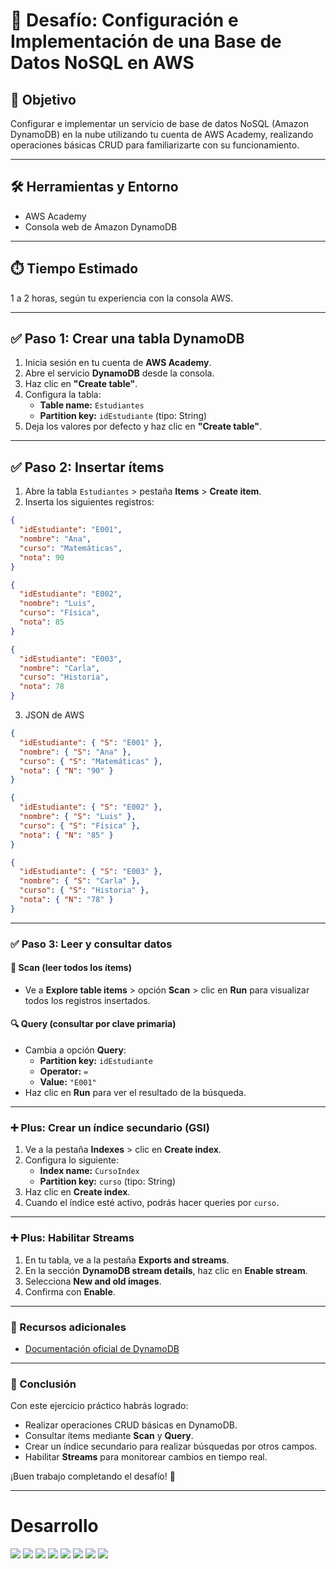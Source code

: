 # 🧪 Desafío: Configuración e Implementación de una Base de Datos NoSQL en AWS

## 🎯 Objetivo
Configurar e implementar un servicio de base de datos NoSQL (Amazon DynamoDB) en la nube utilizando tu cuenta de AWS Academy, realizando operaciones básicas CRUD para familiarizarte con su funcionamiento.

---

## 🛠️ Herramientas y Entorno
- AWS Academy
- Consola web de Amazon DynamoDB

---

## ⏱️ Tiempo Estimado
1 a 2 horas, según tu experiencia con la consola AWS.

---

## ✅ Paso 1: Crear una tabla DynamoDB

1. Inicia sesión en tu cuenta de **AWS Academy**.
2. Abre el servicio **DynamoDB** desde la consola.
3. Haz clic en **"Create table"**.
4. Configura la tabla:
   - **Table name:** `Estudiantes`
   - **Partition key:** `idEstudiante` (tipo: String)
5. Deja los valores por defecto y haz clic en **"Create table"**.

---

## ✅ Paso 2: Insertar ítems

1. Abre la tabla `Estudiantes` > pestaña **Items** > **Create item**.
2. Inserta los siguientes registros:

```json
{
  "idEstudiante": "E001",
  "nombre": "Ana",
  "curso": "Matemáticas",
  "nota": 90
}
```
```json
{
  "idEstudiante": "E002",
  "nombre": "Luis",
  "curso": "Física",
  "nota": 85
}
```
```json
{
  "idEstudiante": "E003",
  "nombre": "Carla",
  "curso": "Historia",
  "nota": 78
}

```

3. JSON de AWS

```json
{
  "idEstudiante": { "S": "E001" },
  "nombre": { "S": "Ana" },
  "curso": { "S": "Matemáticas" },
  "nota": { "N": "90" }
}
```
```json
{
  "idEstudiante": { "S": "E002" },
  "nombre": { "S": "Luis" },
  "curso": { "S": "Física" },
  "nota": { "N": "85" }
}
```
```json
{
  "idEstudiante": { "S": "E003" },
  "nombre": { "S": "Carla" },
  "curso": { "S": "Historia" },
  "nota": { "N": "78" }
}
```

---

### ✅ Paso 3: Leer y consultar datos

#### 🔎 Scan (leer todos los ítems)

- Ve a **Explore table items** > opción **Scan** > clic en **Run** para visualizar todos los registros insertados.

#### 🔍 Query (consultar por clave primaria)

- Cambia a opción **Query**:
  - **Partition key:** `idEstudiante`
  - **Operator:** `=`
  - **Value:** `"E001"`
- Haz clic en **Run** para ver el resultado de la búsqueda.

---

### ➕ Plus: Crear un índice secundario (GSI)

1. Ve a la pestaña **Indexes** > clic en **Create index**.
2. Configura lo siguiente:
   - **Index name:** `CursoIndex`
   - **Partition key:** `curso` (tipo: String)
3. Haz clic en **Create index**.
4. Cuando el índice esté activo, podrás hacer queries por `curso`.

---

### ➕ Plus: Habilitar Streams

1. En tu tabla, ve a la pestaña **Exports and streams**.
2. En la sección **DynamoDB stream details**, haz clic en **Enable stream**.
3. Selecciona **New and old images**.
4. Confirma con **Enable**.

---

### 📘 Recursos adicionales

- [Documentación oficial de DynamoDB](https://docs.aws.amazon.com/amazondynamodb/index.html)

---

### 🧠 Conclusión

Con este ejercicio práctico habrás logrado:

- Realizar operaciones CRUD básicas en DynamoDB.
- Consultar ítems mediante **Scan** y **Query**.
- Crear un índice secundario para realizar búsquedas por otros campos.
- Habilitar **Streams** para monitorear cambios en tiempo real.

¡Buen trabajo completando el desafío! 🎉

---

# Desarrollo

<img src="..\Img\M4\L3\Ejercicio\M4-L3-Ejercicio-01.png">
<img src="..\Img\M4\L3\Ejercicio\M4-L3-Ejercicio-02.png">
<img src="..\Img\M4\L3\Ejercicio\M4-L3-Ejercicio-03.png">
<img src="..\Img\M4\L3\Ejercicio\M4-L3-Ejercicio-04.png">
<img src="..\Img\M4\L3\Ejercicio\M4-L3-Ejercicio-05.png">
<img src="..\Img\M4\L3\Ejercicio\M4-L3-Ejercicio-06.png">
<img src="..\Img\M4\L3\Ejercicio\M4-L3-Ejercicio-07.png">
<img src="..\Img\M4\L3\Ejercicio\M4-L3-Ejercicio-08.png">
